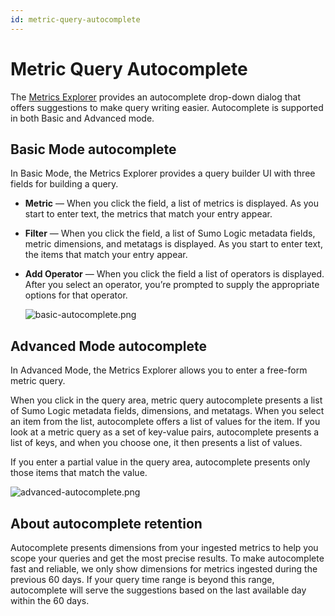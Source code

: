 ```yaml
---
id: metric-query-autocomplete
---
```


# Metric Query Autocomplete

The [Metrics Explorer](metrics-explorer.md) provides an autocomplete drop-down dialog that offers suggestions to make query writing easier. Autocomplete is supported in both Basic and Advanced mode.

## Basic Mode autocomplete

In Basic Mode, the Metrics Explorer provides a query builder UI with
three fields for building a query.

* **Metric** — When you click the field, a list of metrics is displayed. As you start to enter text, the metrics that match your entry appear.
* **Filter** — When you click the field, a list of Sumo Logic metadata fields, metric dimensions, and metatags is displayed. As you start to enter text, the items that match your entry appear.
* **Add Operator** — When you click the field a list of operators is displayed. After you select an operator, you’re prompted to supply the appropriate options for that operator.   
      
    ![basic-autocomplete.png](/img/metrics/basic-autocomplete.png)

## Advanced Mode autocomplete

In Advanced Mode, the Metrics Explorer allows you to enter a free-form metric query. 

When you click in the query area, metric query autocomplete presents a list of Sumo Logic metadata fields, dimensions, and metatags. When you select an item from the list, autocomplete offers a list of values for the item. If you look at a metric query as a set of key-value pairs, autocomplete presents a list of keys, and when you choose one, it then presents a list of values.

If you enter a partial value in the query area, autocomplete presents only those items that match the value.  

![advanced-autocomplete.png](/img/metrics/advanced-autocomplete.png)

## About autocomplete retention

Autocomplete presents dimensions from your ingested metrics to help you scope your queries and get the most precise results. To make autocomplete fast and reliable, we only show dimensions for metrics ingested during the previous 60 days. If your query time range is beyond this range, autocomplete will serve the suggestions based on the last available day within the 60 days.  
 
